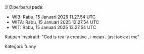 ⏰ Diperbarui pada:
- WIB: Rabu, 15 Januari 2025 11.27.54 UTC
- WITA: Rabu, 15 Januari 2025 12.27.54 UTC
- WIT: Rabu, 15 Januari 2025 13.27.54 UTC

Kutipan Inspiratif:
"God is really creative , i mean ..just look at me"


Kategori: funny

